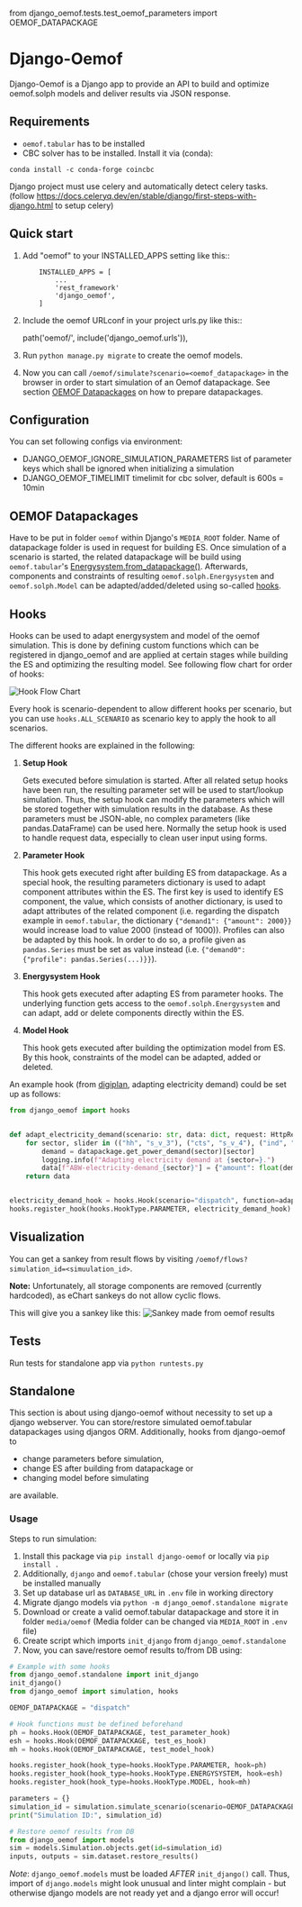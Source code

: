 from django_oemof.tests.test_oemof_parameters import OEMOF_DATAPACKAGE

# Django-Oemof

Django-Oemof is a Django app to provide an API to build and optimize oemof.solph models and deliver results via JSON response.

## Requirements

- `oemof.tabular` has to be installed 
- CBC solver has to be installed. Install it via (conda):
```
conda install -c conda-forge coincbc
```

Django project must use celery and automatically detect celery tasks. (follow https://docs.celeryq.dev/en/stable/django/first-steps-with-django.html to setup celery)

## Quick start

1. Add "oemof" to your INSTALLED_APPS setting like this::
    ```
        INSTALLED_APPS = [
            ...
            'rest_framework'
            'django_oemof',
        ]
    ```

2. Include the oemof URLconf in your project urls.py like this::

    path('oemof/', include('django_oemof.urls')),

3. Run `python manage.py migrate` to create the oemof models.
4. Now you can call `/oemof/simulate?scenario=<oemof_datapackage>` in the browser in order to start simulation of an Oemof datapackage. 
   See section [OEMOF Datapackages](#oemof-datapackages) on how to prepare datapackages.

## Configuration

You can set following configs via environment:

- DJANGO_OEMOF_IGNORE_SIMULATION_PARAMETERS
  list of parameter keys which shall be ignored when initializing a simulation 
- DJANGO_OEMOF_TIMELIMIT
  timelimit for cbc solver, default is 600s = 10min

## OEMOF Datapackages

Have to be put in folder `oemof` within Django's `MEDIA_ROOT` folder.
Name of datapackage folder is used in request for building ES.
Once simulation of a scenario is started, the related datapackage will be build using `oemof.tabular`'s [Energysystem.from_datapackage()](https://github.com/oemof/oemof-tabular/blob/09346649f75389d9fdafa62c24ae5e95cc0cf291/src/oemof/tabular/datapackage/__init__.py#L7C1-L7C71).
Afterwards, components and constraints of resulting `oemof.solph.Energysystem` and `oemof.solph.Model` can be adapted/added/deleted using so-called [hooks](#hooks).

## Hooks

Hooks can be used to adapt energysystem and model of the oemof simulation.
This is done by defining custom functions which can be registered in django_oemof and are applied at certain stages while building the ES and optimizing the resulting model.
See following flow chart for order of hooks:

![Hook Flow Chart](./docs/images/oemof_flow.png)

Every hook is scenario-dependent to allow different hooks per scenario, but you can use `hooks.ALL_SCENARIO` as scenario key to apply the hook to all scenarios.

The different hooks are explained in the following:

1. **Setup Hook**
   
   Gets executed before simulation is started. After all related setup hooks have been run, the resulting parameter set will be used to start/lookup simulation. 
   Thus, the setup hook can modify the parameters which will be stored together with simulation results in the database. As these parameters must be JSON-able, no complex parameters (like pandas.DataFrame) can be used here.
   Normally the setup hook is used to handle request data, especially to clean user input using forms.

2. **Parameter Hook**
   
   This hook gets executed right after building ES from datapackage. As a special hook, the resulting parameters dictionary is used to adapt component attributes within the ES. 
   The first key is used to identify ES component, the value, which consists of another dictionary, is used to adapt attributes of the related component 
   (i.e. regarding the dispatch example in `oemof.tabular`, the dictionary `{"demand1": {"amount": 2000}}` would increase load to value 2000 (instead of 1000)).
   Profiles can also be adapted by this hook. In order to do so, a profile given as `pandas.Series` must be set as value instead (i.e. `{"demand0": {"profile": pandas.Series(...)}}`).

3. **Energysystem Hook**

   This hook gets executed after adapting ES from parameter hooks. The underlying function gets access to the `oemof.solph.Energysystem` and can adapt, add or delete components directly within the ES.

4. **Model Hook**

   This hook gets executed after building the optimization model from ES. By this hook, constraints of the model can be adapted, added or deleted.

An example hook (from [digiplan](https://github.com/rl-institut-private/digiplan/blob/0b40cc944a94c8ad73ce95b4d0cc2fd092d91433/digiplan/map/hooks.py#L48), adapting electricity demand) could be set up as follows:

```python
from django_oemof import hooks


def adapt_electricity_demand(scenario: str, data: dict, request: HttpRequest) -> dict:  # noqa: ARG001
    for sector, slider in (("hh", "s_v_3"), ("cts", "s_v_4"), ("ind", "s_v_5")):
        demand = datapackage.get_power_demand(sector)[sector]
        logging.info(f"Adapting electricity demand at {sector=}.")
        data[f"ABW-electricity-demand_{sector}"] = {"amount": float(demand["2022"].sum()) * data.pop(slider) / 100}
    return data


electricity_demand_hook = hooks.Hook(scenario="dispatch", function=adapt_electricity_demand)
hooks.register_hook(hooks.HookType.PARAMETER, electricity_demand_hook)
```

## Visualization

You can get a sankey from result flows by visiting `/oemof/flows?simulation_id=<simuulation_id>`.

**Note:** Unfortunately, all storage components are removed (currently hardcoded), as eChart sankeys do not allow cyclic flows.

This will give you a sankey like this:
![Sankey made from oemof results](./docs/images/sankey.png)

## Tests

Run tests for standalone app via `python runtests.py`

## Standalone

This section is about using django-oemof without necessity to set up a django webserver.
You can store/restore simulated oemof.tabular datapackages using djangos ORM.
Additionally, hooks from django-oemof to 
- change parameters before simulation,
- change ES after building from datapackage or 
- changing model before simulating 

are available.

### Usage

Steps to run simulation:
1. Install this package via `pip install django-oemof` or locally via `pip install .`
2. Additionally, `django` and `oemof.tabular` (chose your version freely) must be installed manually
3. Set up database url as `DATABASE_URL` in `.env` file in working directory
4. Migrate django models via `python -m django_oemof.standalone migrate`
5. Download or create a valid oemof.tabular datapackage and store it in folder `media/oemof`
   (Media folder can be changed via `MEDIA_ROOT` in `.env` file)
6. Create script which imports `init_django` from `django_oemof.standalone` 
7. Now, you can save/restore oemof results to/from DB using:
```python
# Example with some hooks
from django_oemof.standalone import init_django
init_django()
from django_oemof import simulation, hooks

OEMOF_DATAPACKAGE = "dispatch"

# Hook functions must be defined beforehand
ph = hooks.Hook(OEMOF_DATAPACKAGE, test_parameter_hook)
esh = hooks.Hook(OEMOF_DATAPACKAGE, test_es_hook)
mh = hooks.Hook(OEMOF_DATAPACKAGE, test_model_hook)

hooks.register_hook(hook_type=hooks.HookType.PARAMETER, hook=ph)
hooks.register_hook(hook_type=hooks.HookType.ENERGYSYSTEM, hook=esh)
hooks.register_hook(hook_type=hooks.HookType.MODEL, hook=mh)

parameters = {}
simulation_id = simulation.simulate_scenario(scenario=OEMOF_DATAPACKAGE, parameters=parameters)
print("Simulation ID:", simulation_id)

# Restore oemof results from DB
from django_oemof import models
sim = models.Simulation.objects.get(id=simulation_id)
inputs, outputs = sim.dataset.restore_results()
```
   
*Note*: `django_oemof.models` must be loaded *AFTER* `init_django()` call. 
Thus, import of `django.models` might look unusual and linter might complain - 
but otherwise django models are not ready yet and a django error will occur! 

